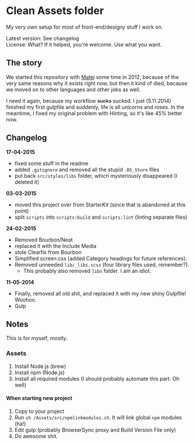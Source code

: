 # Clean Assets folder

My very own setup for most of front-end/designy stuff I work on.

Latest version: See changelog  
License: What? If it helped, you're welcome. Use what you want.

## The story

We started this repository with [Matej](http://hrescak.com/) some time in 2012, because of the very same reasons why it exists right now, but then it kind of died, because we moved on to other languages and other jobs as well.

I need it again, because my workflow ~~sucks~~ sucked. I just (5.11.2014) finished my first gulpfile and suddenly, life is all unicorns and roses. In the meantime, I fixed my original problem with Hinting, so it's like 45% better now.

## Changelog

**17-04-2015**
- fixed some stuff in the readme
- added `.gitignore` and removed all the stupid `.DS_Store` files
- put back `src/styles/libs` folder, which mysteriously disappeared (I deleted it)

**03-03-2015**  
- moved this project over from StarterKit (since that is abandoned at this point)
- split `scripts` into `scripts:build` and `scripts:lint` (linting separate files)

**24-02-2015**  
- Removed Bourbon/Neat
- replaced it with the Include Media 
- stole Clearfix from Bourbon
- Simplified screen.css (added Category headings for future references).
- Removed unneeded `lib/_libs.scss` (four library files used, remember?).
  - This probably also removed `libs` folder. I am an idiot.

**11-05-2014**  
- Finally, removed all old shit, and replaced it with my new shiny Gulpfile! Woohoo.
- Gulp

## Notes

This is for myself, mostly.

### Assets

1. Install Node.js (brew)
2. Install npm (Node.js)
3. Install all required modules (I should probably automate this part. Oh well)

#### When starting new project
1. Copy to your project
2. Run `sh /Assets/src/npmlinkmodules.sh`. It will link global `npm` modules (ha!)
3. Edit gulp (probably BrowserSync proxy and Build Version File only)
4. Do awesome shit.